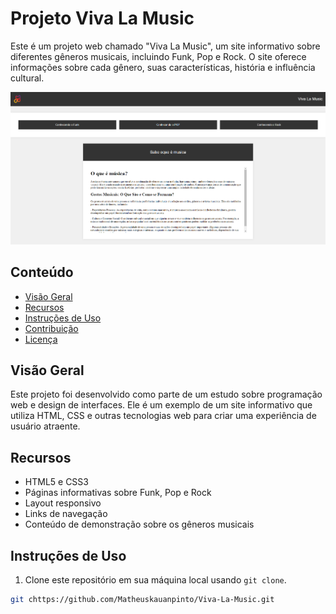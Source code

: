 # Projeto Viva La Music

Este é um projeto web chamado "Viva La Music", um site informativo sobre diferentes gêneros musicais, incluindo Funk, Pop e Rock. O site oferece informações sobre cada gênero, suas características, história e influência cultural.

![Captura de Tela](Screenshot.png)

## Conteúdo

- [Visão Geral](#visão-geral)
- [Recursos](#recursos)
- [Instruções de Uso](#instruções-de-uso)
- [Contribuição](#contribuição)
- [Licença](#licença)

## Visão Geral

Este projeto foi desenvolvido como parte de um estudo sobre programação web e design de interfaces. Ele é um exemplo de um site informativo que utiliza HTML, CSS e outras tecnologias web para criar uma experiência de usuário atraente.

## Recursos

- HTML5 e CSS3
- Páginas informativas sobre Funk, Pop e Rock
- Layout responsivo
- Links de navegação
- Conteúdo de demonstração sobre os gêneros musicais

## Instruções de Uso

1. Clone este repositório em sua máquina local usando `git clone`.

```bash
git chttps://github.com/Matheuskauanpinto/Viva-La-Music.git

